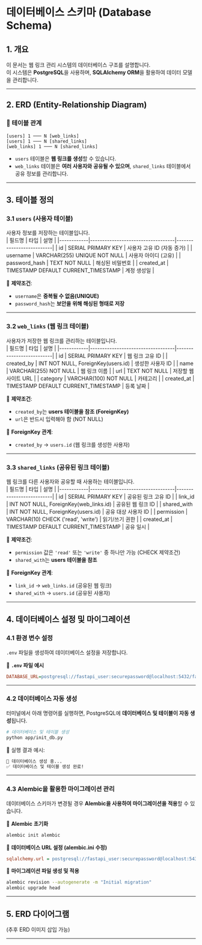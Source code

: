 # 데이터베이스 스키마 (Database Schema)

## 1. 개요

이 문서는 웹 링크 관리 시스템의 데이터베이스 구조를 설명합니다.  
이 시스템은 **PostgreSQL**을 사용하며, **SQLAlchemy ORM**을 활용하여 데이터 모델을 관리합니다.

---

## 2. ERD (Entity-Relationship Diagram)

### **📌 테이블 관계**

```
[users] 1 ─── N [web_links]
[users] 1 ─── N [shared_links]
[web_links] 1 ─── N [shared_links]
```

- `users` 테이블은 **웹 링크를 생성**할 수 있습니다.
- `web_links` 테이블은 **여러 사용자와 공유될 수 있으며**, `shared_links` 테이블에서 공유 정보를 관리합니다.

---

## 3. 테이블 정의

### **3.1 `users` (사용자 테이블)**

사용자 정보를 저장하는 테이블입니다.  
| 필드명 | 타입 | 설명 |
|------------|-----------------------------------|--------------------------|
| id | SERIAL PRIMARY KEY | 사용자 고유 ID (자동 증가) |
| username | VARCHAR(255) UNIQUE NOT NULL | 사용자 아이디 (고유) |
| password_hash | TEXT NOT NULL | 해싱된 비밀번호 |
| created_at | TIMESTAMP DEFAULT CURRENT_TIMESTAMP | 계정 생성일 |

📌 **제약조건**:

- `username`은 **중복될 수 없음(UNIQUE)**
- `password_hash`는 **보안을 위해 해싱된 형태로 저장**

---

### **3.2 `web_links` (웹 링크 테이블)**

사용자가 저장한 웹 링크를 관리하는 테이블입니다.  
| 필드명 | 타입 | 설명 |
|------------|-----------------------------------|--------------------------|
| id | SERIAL PRIMARY KEY | 웹 링크 고유 ID |
| created_by | INT NOT NULL, ForeignKey(users.id) | 생성한 사용자 ID |
| name | VARCHAR(255) NOT NULL | 웹 링크 이름 |
| url | TEXT NOT NULL | 저장할 웹사이트 URL |
| category | VARCHAR(100) NOT NULL | 카테고리 |
| created_at | TIMESTAMP DEFAULT CURRENT_TIMESTAMP | 등록 날짜 |

📌 **제약조건**:

- `created_by`는 **users 테이블을 참조 (ForeignKey)**
- `url`은 반드시 입력해야 함 (NOT NULL)

📌 **ForeignKey 관계**:

- `created_by` → `users.id` (웹 링크를 생성한 사용자)

---

### **3.3 `shared_links` (공유된 링크 테이블)**

웹 링크를 다른 사용자와 공유할 때 사용하는 테이블입니다.  
| 필드명 | 타입 | 설명 |
|------------|-----------------------------------|--------------------------|
| id | SERIAL PRIMARY KEY | 공유된 링크 고유 ID |
| link_id | INT NOT NULL, ForeignKey(web_links.id) | 공유된 웹 링크 ID |
| shared_with | INT NOT NULL, ForeignKey(users.id) | 공유 대상 사용자 ID |
| permission | VARCHAR(10) CHECK ('read', 'write') | 읽기/쓰기 권한 |
| created_at | TIMESTAMP DEFAULT CURRENT_TIMESTAMP | 공유 일시 |

📌 **제약조건**:

- `permission` 값은 `'read'` 또는 `'write'` 중 하나만 가능 (CHECK 제약조건)
- `shared_with`는 **users 테이블을 참조**

📌 **ForeignKey 관계**:

- `link_id` → `web_links.id` (공유된 웹 링크)
- `shared_with` → `users.id` (공유된 사용자)

---

## 4. 데이터베이스 설정 및 마이그레이션

### **4.1 환경 변수 설정**

`.env` 파일을 생성하여 데이터베이스 설정을 저장합니다.

📌 **`.env` 파일 예시**

```ini
DATABASE_URL=postgresql://fastapi_user:securepassword@localhost:5432/fastapi_db
```

---

### **4.2 데이터베이스 자동 생성**

터미널에서 아래 명령어를 실행하면, PostgreSQL에 **데이터베이스 및 테이블이 자동 생성**됩니다.

```sh
# 데이터베이스 및 테이블 생성
python app/init_db.py
```

📌 실행 결과 예시:

```sh
📌 데이터베이스 생성 중...
✅ 데이터베이스 및 테이블 생성 완료!
```

---

### **4.3 Alembic을 활용한 마이그레이션 관리**

데이터베이스 스키마가 변경될 경우 **Alembic을 사용하여 마이그레이션을 적용**할 수 있습니다.

📌 **Alembic 초기화**

```sh
alembic init alembic
```

📌 **데이터베이스 URL 설정 (alembic.ini 수정)**

```ini
sqlalchemy.url = postgresql://fastapi_user:securepassword@localhost:5432/fastapi_db
```

📌 **마이그레이션 파일 생성 및 적용**

```sh
alembic revision --autogenerate -m "Initial migration"
alembic upgrade head
```

---

## 5. ERD 다이어그램

(추후 ERD 이미지 삽입 가능)

---
